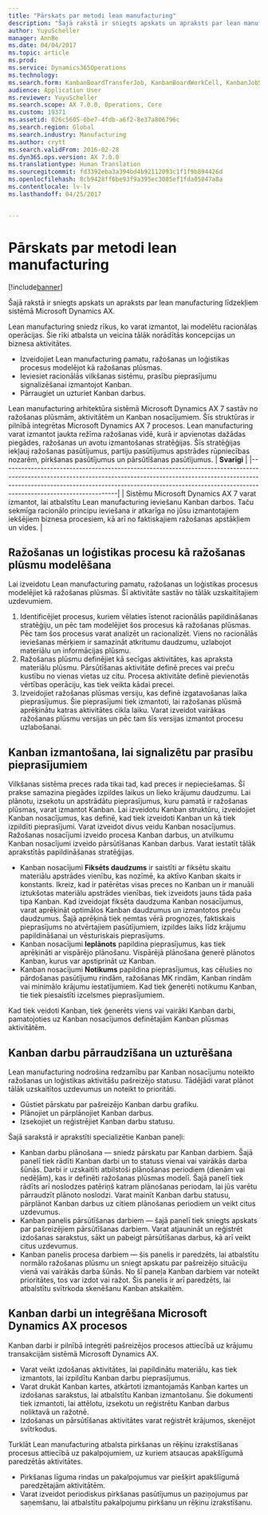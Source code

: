 ```yaml
---
title: "Pārskats par metodi lean manufacturing"
description: "Šajā rakstā ir sniegts apskats un apraksts par lean manufacturing līdzekļiem sistēmā Microsoft Dynamics AX."
author: YuyuScheller
manager: AnnBe
ms.date: 04/04/2017
ms.topic: article
ms.prod: 
ms.service: Dynamics365Operations
ms.technology: 
ms.search.form: KanbanBoardTransferJob, KanbanBoardWorkCell, KanbanJobSchedulingListPage, LeanProductionFlow
audience: Application User
ms.reviewer: YuyuScheller
ms.search.scope: AX 7.0.0, Operations, Core
ms.custom: 19371
ms.assetid: 026c5605-6be7-4fdb-a6f2-8e37a806796c
ms.search.region: Global
ms.search.industry: Manufacturing
ms.author: crytt
ms.search.validFrom: 2016-02-28
ms.dyn365.ops.version: AX 7.0.0
ms.translationtype: Human Translation
ms.sourcegitcommit: fd3392eba3a394bd4b92112093c1f1f9b894426d
ms.openlocfilehash: 8cb9428ff6be93f9a395ec3085ef1fda05847a8a
ms.contentlocale: lv-lv
ms.lasthandoff: 04/25/2017


---
```


# <a name="lean-manufacturing-overview"></a>Pārskats par metodi lean manufacturing

[!include[banner](../includes/banner.md)]


Šajā rakstā ir sniegts apskats un apraksts par lean manufacturing līdzekļiem sistēmā Microsoft Dynamics AX.

Lean manufacturing sniedz rīkus, ko varat izmantot, lai modelētu racionālas operācijas. Šie rīki atbalsta un veicina tālāk norādītās koncepcijas un biznesa aktivitātes.
-   Izveidojiet Lean manufacturing pamatu, ražošanas un loģistikas procesus modelējot kā ražošanas plūsmas.
-   Ieviesiet racionālās vilkšanas sistēmu, prasību pieprasījumu signalizēšanai izmantojot Kanban.
-   Pārraugiet un uzturiet Kanban darbus.

Lean manufacturing arhitektūra sistēmā Microsoft Dynamics AX 7 sastāv no ražošanas plūsmām, aktivitātēm un Kanban nosacījumiem. Šīs struktūras ir pilnībā integrētas Microsoft Dynamics AX 7 procesos. Lean manufacturing varat izmantot jaukta režīma ražošanas vidē, kurā ir apvienotas dažādas piegādes, ražošanas un avotu izmantošanas stratēģijas. Šīs stratēģijas iekļauj ražošanas pasūtījumus, partiju pasūtījumus apstrādes rūpniecības nozarēm, pirkšanas pasūtījumus un pārsūtīšanas pasūtījumus.
| **Svarīgi**                                                                                                                                                                                                                                                                |
|------------------------------------------------------------------------------------------------------------------------------------------------------------------------------------------------------------------------------------------------------------------------------|
| Sistēmu Microsoft Dynamics AX 7 varat izmantot, lai atbalstītu Lean manufacturing ieviešanu Kanban darbos. Taču sekmīga racionālo principu ieviešana ir atkarīga no jūsu izmantotajiem iekšējiem biznesa procesiem, kā arī no faktiskajiem ražošanas apstākļiem un vides. |

## <a name="modeling-manufacturing-and-logistics-processes-as-production-flows"></a> Ražošanas un loģistikas procesu kā ražošanas plūsmu modelēšana
Lai izveidotu Lean manufacturing pamatu, ražošanas un loģistikas procesus modelējiet kā ražošanas plūsmas. Šī aktivitāte sastāv no tālāk uzskaitītajiem uzdevumiem.
1.  Identificējiet procesus, kuriem vēlaties īstenot racionālās papildināšanas stratēģiju, un pēc tam modelējiet šos procesus kā ražošanas plūsmas. Pēc tam šos procesus varat analizēt un racionalizēt. Viens no racionālās ieviešanas mērķiem ir samazināt atkritumu daudzumu, uzlabojot materiālu un informācijas plūsmu.
2.  Ražošanas plūsmu definējiet kā secīgas aktivitātes, kas apraksta materiālu plūsmu. Pārsūtīšanas aktivitāte definē preces vai preču kustību no vienas vietas uz citu. Procesa aktivitāte definē pievienotās vērtības operāciju, kas tiek veikta kādai precei.
3.  Izveidojiet ražošanas plūsmas versiju, kas definē izgatavošanas laika pieprasījumus. Šie pieprasījumi tiek izmantoti, lai ražošanas plūsmā aprēķinātu katras aktivitātes cikla laiku. Varat izveidot vairākas ražošanas plūsmu versijas un pēc tam šīs versijas izmantot procesu uzlabošanai.

## <a name="using-kanbans-to-signal-demand-requirements"></a> Kanban izmantošana, lai signalizētu par prasību pieprasījumiem
Vilkšanas sistēma preces rada tikai tad, kad preces ir nepieciešamas. Šī prakse samazina piegādes izpildes laikus un lieko krājumu daudzumu. Lai plānotu, izsekotu un apstrādātu pieprasījumus, kuru pamatā ir ražošanas plūsmas, varat izmantot Kanban. Lai izveidotu Kanban struktūru, izveidojiet Kanban nosacījumus, kas definē, kad tiek izveidoti Kanban un kā tiek izpildīti pieprasījumi. Varat izveidot divus veidu Kanban nosacījumus. Ražošanas nosacījumi izveido procesa Kanban darbus, un atvilkumu Kanban nosacījumi izveido pārsūtīšanas Kanban darbus. Varat iestatīt tālāk aprakstītās papildināšanas stratēģijas.
-   Kanban nosacījumi **Fiksēts daudzums** ir saistīti ar fiksētu skaitu materiālu apstrādes vienību, kas nozīmē, ka aktīvo Kanban skaits ir konstants. Ikreiz, kad ir patērētas visas preces no Kanban un ir manuāli iztukšotas materiālu apstrādes vienības, tiek izveidots jauns tāda paša tipa Kanban. Kad izveidojat fiksēta daudzuma Kanban nosacījumus, varat aprēķināt optimālos Kanban daudzumus un izmantotos preču daudzumus. Šajā aprēķinā tiek ņemtas vērā prognozes, faktiskais pieprasījums no atvērtajiem pasūtījumiem, izpildes laiks līdz krājumu papildināšanai un vēsturiskais pieprasījums.
-   Kanban nosacījumi **Ieplānots** papildina pieprasījumus, kas tiek aprēķināti ar vispārējo plānošanu. Vispārējā plānošana ģenerē plānotos Kanban, kurus var apstiprināt uz Kanban.
-   Kanban nosacījumi **Notikums** papildina pieprasījumus, kas cēlušies no pārdošanas pasūtījumu rindām, ražošanas MK rindām, Kanban rindām vai minimālo krājumu iestatījumiem. Kad tiek ģenerēti notikumu Kanban, tie tiek piesaistīti izcelsmes pieprasījumiem.

Kad tiek veidoti Kanban, tiek ģenerēts viens vai vairāki Kanban darbi, pamatojoties uz Kanban nosacījumos definētajām Kanban plūsmas aktivitātēm.

## <a name="monitoring-and-maintaining-kanban-jobs"></a> Kanban darbu pārraudzīšana un uzturēšana
Lean manufacturing nodrošina redzamību par Kanban nosacījumu noteikto ražošanas un loģistikas aktivitāšu pašreizējo statusu. Tādējādi varat plānot tālāk uzskaitītos uzdevumus un noteikt to prioritāti.

-   Gūstiet pārskatu par pašreizējo Kanban darbu grafiku.
-   Plānojiet un pārplānojiet Kanban darbus.
-   Izsekojiet un reģistrējiet Kanban darbu statusu.

Šajā sarakstā ir aprakstīti specializētie Kanban paneļi:
-   Kanban darbu plānošana — sniedz pārskatu par Kanban darbiem. Šajā panelī tiek rādīti Kanban darbi un to statuss vienai vai vairākās darba šūnās. Darbi ir uzskaitīti atbilstoši plānošanas periodiem (dienām vai nedēļām), kas ir definēti ražošanas plūsmas modelī. Šajā panelī tiek rādīts arī noslodzes patēriņš katram plānošanas periodam, lai jūs varētu pārraudzīt plānoto noslodzi. Varat mainīt Kanban darbu statusu, pārplānot Kanban darbus uz citiem plānošanas periodiem un veikt citus uzdevumus.
-   Kanban panelis pārsūtīšanas darbiem — šajā panelī tiek sniegts apskats par pašreizējiem pārsūtīšanas darbiem. Varat atjaunināt un reģistrēt izdošanas sarakstus, sākt un pabeigt pārsūtīšanas darbus, kā arī veikt citus uzdevumus.
-   Kanban panelis procesa darbiem — šis panelis ir paredzēts, lai atbalstītu normālo ražošanas plūsmu un sniegt apskatu par pašreizējo situāciju vienā vai vairākās darba šūnās. No šī paneļa Kanban darbiem var noteikt prioritātes, tos var izdot vai ražot. Šis panelis ir arī paredzēts, lai atbalstītu svītrkoda skenēšanu Kanban atskaitēm.

## <a name="kanban-jobs-and-integration-with-microsoft-dynamics-ax-processes"></a> Kanban darbi un integrēšana Microsoft Dynamics AX procesos
Kanban darbi ir pilnībā integrēti pašreizējos procesos attiecībā uz krājumu transakcijām sistēmā Microsoft Dynamics AX.
-   Varat veikt izdošanas aktivitātes, lai papildinātu materiālu, kas tiek izmantots, lai izpildītu Kanban darbu pieprasījumus.
-   Varat drukāt Kanban kartes, atkārtoti izmantojamās Kanban kartes un izdošanas sarakstus, lai atbalstītu Kanban izmantošanu. Šie dokumenti tiek izmantoti, lai attēlotu, izsekotu un reģistrētu Kanban darbus noliktavā un ražotnē.
-   Izdošanas un pārsūtīšanas aktivitātes varat reģistrēt krājumos, skenējot svītrkodus.

Turklāt Lean manufacturing atbalsta pirkšanas un rēķinu izrakstīšanas procesus attiecībā uz pakalpojumiem, uz kuriem atsaucas apakšlīgumā paredzētās aktivitātes.
-   Pirkšanas līguma rindas un pakalpojumus var piešķirt apakšlīgumā paredzētajām aktivitātēm.
-   Varat izveidot periodiskus pirkšanas pasūtījumus un paziņojumus par saņemšanu, lai atbalstītu pakalpojumu pirkšanu un rēķinu izrakstīšanu.






